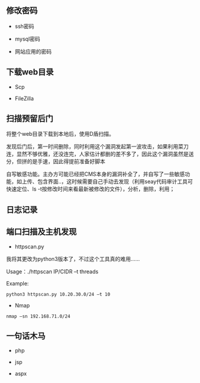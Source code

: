 
## 修改密码

* ssh密码

* mysql密码

* 网站应用的密码


## 下载web目录
* Scp

* FileZilla

## 扫描预留后门

将整个web目录下载到本地后，使用D盾扫描。

发现后门后，第一时间删除，同时利用这个漏洞发起第一波攻击，如果利用菜刀连，显然不够优雅，还没连完，人家估计都删的差不多了，因此这个漏洞虽然是送分，但拼的是手速，因此得提前准备好脚本

自写敏感功能。主办方可能已经把CMS本身的漏洞补全了，并自写了一些敏感功能，如上传、包含界面..，这时候需要自己手动去发现（利用seay代码审计工具可快速定位、ls -t按修改时间来看最新被修改的文件），分析，删除，利用；


## 日志记录


## 端口扫描及主机发现


* httpscan.py

我将其更改为python3版本了，不过这个工具真的难用……

Usage：./httpscan IP/CIDR –t threads

Example:
```
python3 httpscan.py 10.20.30.0/24 –t 10
```

* Nmap

```shell
nmap –sn 192.168.71.0/24
```



## 一句话木马
* php

* jsp

* aspx




